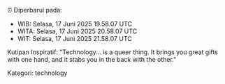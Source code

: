 ⏰ Diperbarui pada:
- WIB: Selasa, 17 Juni 2025 19.58.07 UTC
- WITA: Selasa, 17 Juni 2025 20.58.07 UTC
- WIT: Selasa, 17 Juni 2025 21.58.07 UTC

Kutipan Inspiratif:
"Technology... is a queer thing. It brings you great gifts with one hand, and it stabs you in the back with the other."


Kategori: technology

